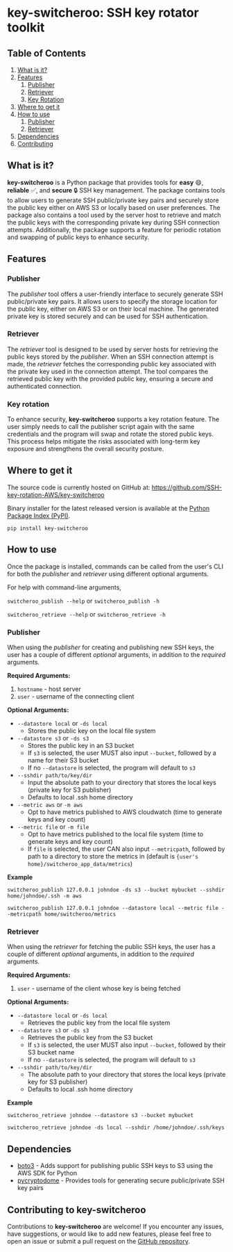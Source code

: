 # key-switcheroo: SSH key rotator toolkit


## Table of Contents
1. [What is it?](#what-is-it)
2. [Features](#features)
    1. [Publisher](#publisher)
    2. [Retriever](#retriever)
    3. [Key Rotation](#key-rotation)
3. [Where to get it](#where-to-get-it)
4. [How to use](#how-to-use)
    1. [Publisher](#publisher-1)
    2. [Retriever](#retriever-1)
5. [Dependencies](#dependencies)
6. [Contributing](#contributing-to-key-switcheroo)


## What is it?

**key-switcheroo** is a Python package that provides tools for **easy** :smile:, **reliable** :white_check_mark:, and **secure** :lock: SSH key management. The package contains tools to allow users to generate SSH public/private key pairs and securely store the public key either on AWS S3 or locally based on user preferences. The package also contains a tool used by the server host to retrieve and match the public keys with the corresponding private key during SSH connection attempts. Additionally, the package supports a feature for periodic rotation and swapping of public keys to enhance security.


## Features

### Publisher

The *publisher* tool offers a user-friendly interface to securely generate SSH public/private key pairs. It allows users to specify the storage location for the public key, either on AWS S3 or on their local machine. The generated private key is stored securely and can be used for SSH authentication.

### Retriever

The *retriever* tool is designed to be used by server hosts for retrieving the public keys stored by the *publisher*. When an SSH connection attempt is made, the *retriever* fetches the corresponding public key associated with the private key used in the connection attempt. The tool compares the retrieved public key with the provided public key, ensuring a secure and authenticated connection.

### Key rotation

To enhance security, **key-switcheroo** supports a key rotation feature. The user simply needs to call the publisher script again with the same credentials and the program will swap and rotate the stored public keys. This process helps mitigate the risks associated with long-term key exposure and strengthens the overall security posture.


## Where to get it

The source code is currently hosted on GitHub at: https://github.com/SSH-key-rotation-AWS/key-switcheroo

Binary installer for the latest released version is available at the [Python Package Index (PyPI)](https://pypi.org/project/key-switcheroo/).

`pip install key-switcheroo`


## How to use

Once the package is installed, commands can be called from the user's CLI for both the *publisher* and *retriever* using different optional arguments.

For help with command-line arguments,


`switcheroo_publish --help` or `switcheroo_publish -h`

`switcheroo_retrieve --help` or `switcheroo_retrieve -h`


### Publisher

When using the *publisher* for creating and publishing new SSH keys, the user has a couple of different *optional* arguments, in addition to the *required* arguments.

**Required Arguments:**
1. `hostname` - host server
2. `user` - username of the connecting client

**Optional Arguments:**
- `--datastore local` or `-ds local`
    - Stores the public key on the local file system
- `--datastore s3` or `-ds s3`
    - Stores the public key in an S3 bucket
    - If `s3` is selected, the user MUST also input `--bucket`, followed by a name for their S3 bucket
    - If no `--datastore` is selected, the program will default to `s3`
- `--sshdir path/to/key/dir`
    - Input the absolute path to your directory that stores the local keys (private key for S3 publisher)
    - Defaults to local .ssh home directory
- `--metric aws` or `-m aws`
    - Opt to have metrics published to AWS cloudwatch (time to generate keys and key count)
- `--metric file` or `-m file`
    - Opt to have metrics published to the local file system (time to generate keys and key count)
    - If `file` is selected, the user CAN also input `--metricpath`, followed by path to a directory to store the metrics in (default is `{user's home}/switcheroo_app_data/metrics`)


**Example**

`switcheroo_publish 127.0.0.1 johndoe -ds s3 --bucket mybucket --sshdir home/johndoe/.ssh -m aws`

`switcheroo_publish 127.0.0.1 johndoe --datastore local --metric file --metricpath home/switcheroo/metrics`


### Retriever

When using the *retriever* for fetching the public SSH keys, the user has a couple of different *optional* arguments, in addition to the *required* arguments.

**Required Arguments:**
1. `user` - username of the client whose key is being fetched

**Optional Arguments:**
- `--datastore local` or `-ds local`
    - Retrieves the public key from the local file system
- `--datastore s3` or `-ds s3`
    - Retrieves the public key from the S3 bucket
    - If `s3` is selected, the user MUST also input `--bucket`, followed by their S3 bucket name
    - If no `--datastore` is selected, the program will default to `s3`
- `--sshdir path/to/key/dir`
    - The absolute path to your directory that stores the local keys (private key for S3 publisher)
    - Defaults to local .ssh home directory

**Example**

`switcheroo_retrieve johndoe --datastore s3 --bucket mybucket`

`switcheroo_retrieve johndoe -ds local --sshdir /home/johndoe/.ssh/keys`


## Dependencies

- [boto3](https://boto3.amazonaws.com/v1/documentation/api/latest/index.html) - Adds support for publishing public SSH keys to S3 using the AWS SDK for Python
- [pycryptodome](https://pycryptodome.readthedocs.io/en/latest/) - Provides tools for generating secure public/private SSH key pairs


## Contributing to key-switcheroo

Contributions to **key-switcheroo** are welcome! If you encounter any issues, have suggestions, or would like to add new features, please feel free to open an issue or submit a pull request on the [GitHub repository](https://github.com/SSH-key-rotation-AWS/key-switcheroo).